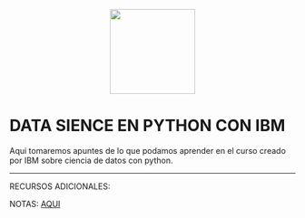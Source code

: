 <p align="center">
  <img width="150px" src="https://i.ibb.co/bXvzjXm/LOGO-h1.png" />
</p>

# DATA SIENCE EN PYTHON CON IBM

Aqui tomaremos apuntes de lo que podamos aprender en el curso creado por IBM sobre ciencia de datos con python.

<hr>

RECURSOS ADICIONALES:

NOTAS: [AQUI](https://www.figma.com/board/bQ3x5AsyhRySvMoyTZE2xe/ANALISIS-DE-DATOS-CON-IBM?node-id=0-1&t=tNHKLS7LjPUbrjTA-0)